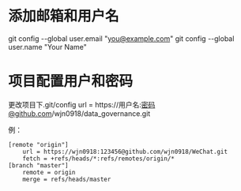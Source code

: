 # 添加邮箱和用户名

git config --global user.email "you@example.com"
git config --global user.name "Your Name"

# 项目配置用户和密码


更改项目下.git/config
url = https://用户名:密码@github.com/wjn0918/data_governance.git


例：
```
[remote "origin"]
	url = https://wjn0918:123456@github.com/wjn0918/WeChat.git
	fetch = +refs/heads/*:refs/remotes/origin/*
[branch "master"]
	remote = origin
	merge = refs/heads/master

```